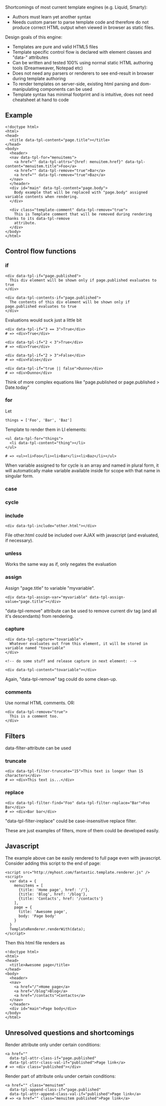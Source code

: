 Shortcomings of most current template engines (e.g. Liquid, Smarty):

* Authors must learn yet another syntax
* Needs custom parser to parse template code and therefore do not produce correct HTML output when viewed in browser as static files.

Design goals of this engine:

* Templates are pure and valid HTML5 files
* Template specific control flow is declared with element classes and "data-" attributes
* Can be written and tested 100% using normal static HTML authoring tools (Dreamweaver, Notepad etc)
* Does not need any parsers or renderers to see end-result in browser during template authoring
* To render templates on server-side, existing html parsing and dom-manipulating components can be used
* Template syntax has minimal footprint and is intuitive, does not need cheatsheet at hand to code

## Example

    <!doctype html>
    <html>
    <head>
      <title data-tpl-content="page.title"></title>
    </head>
    <body>
      <header>
      <nav data-tpl-for="menuitems">
        <a href="" data-tpl-attrs="{href: menuitem.href}" data-tpl-content="menuitem.title">Foo</a>
        <a href="" data-tpl-remove="true">Bar</a>
        <a href="" data-tpl-remove="true">Baz</a>
      </nav>
      </header>
      <div id="main" data-tpl-content="page.body">
        Body example that will be replaced with "page.body" assigned variable contents when rendering.
      </div>
      
      <div class="template-comment" data-tpl-remove="true">
        This is Template comment that will be removed during rendering thanks to its data-tpl-remove
        attribute.
      </div>
    </body>
    </html>

## Control flow functions

### if

    <div data-tpl-if="page.published">
      This div element will be shown only if page.published evaluates to true
    </div>
    
    <div data-tpl-contents-if="page.published">
      The contents of this div element will be shown only if page.published evaluates to true
    </div>

Evaluations would suck just a little bit

    <div data-tpl-if="3 == 3">True</div>
    # => <div>True</div>
    
    <div data-tpl-if="2 < 3">True</div>
    # => <div>True</div>
    
    <div data-tpl-if="2 > 3">False</div>
    # => <div>False</div>
    
    <div data-tpl-if="true || false">Dunno</div>
    # => <div>Dunno</div>

Think of more complex equations like "page.published or page.published > Date.today"

### for

Let

    things = ['Foo', 'Bar', 'Baz']

Template to render them in LI elements:

    <ul data-tpl-for="things">
      <li data-tpl-content="thing"></li>
    </ul>
    
    # => <ul><li>Foo</li><li>Bar</li><li>Baz</li></ul>

When variable assigned to for cycle is an array and named in plural form, it will automatically make variable available inside for scope with that name in singular form.

### case

### cycle

### include

    <div data-tpl-include="other.html"></div>

File other.html could be included over AJAX with javascript (and evaluated, if necessary).

### unless

Works the same way as if, only negates the evaluation

### assign

Assign "page.title" to variable "myvariable".

    <div data-tpl-assign-var="myvariable" data-tpl-assign-value="page.title"></div>

"data-tpl-remove" attribute can be used to remove current div tag (and all it's descendants) from rendering.

### capture

    <div data-tpl-capture="tovariable">
      Whatever evaluates out from this element, it will be stored in variable named "tovariable"
    </div>
    
    <!-- do some stuff and release capture in next element: -->
    
    <div data-tpl-content="tovariable"></div>

Again, "data-tpl-remove" tag could do some clean-up.

### comments

Use normal HTML comments. OR:

    <div data-tpl-remove="true">
      This is a comment too.
    </div>

## Filters

data-filter-attribute can be used

### truncate

    <div data-tpl-filter-truncate="15">This text is longer than 15 characters</div>
    # => <div>This text is...</div>

### replace

    <div data-tpl-filter-find="Foo" data-tpl-filter-replace="Bar">Foo Bar</div>
    # => <div>Bar bar</div>

"data-tpl-filter-ireplace" could be case-insensitive replace filter.

These are just examples of filters, more of them could be developed easily.

## Javascript

The example above can be easily rendered to full page even with javascript. Consider adding this script to the end of page:

    <script src="http://myhost.com/fantastic.template.renderer.js" />
    <script>
      var data = {
        menuitems = [
          {title: 'Home page', href: '/'},
          {title: 'Blog', href: '/blog'},
          {title: 'Contacts', href: '/contacts'}
        ],
        page = {
          title: 'Awesome page',
          body: 'Page body'
        }
      }
      TemplateRenderer.renderWith(data);
    </script>

Then this html file renders as

    <!doctype html>
    <html>
    <head>
      <title>Awesome page</title>
    </head>
    <body>
      <header>
      <nav>
        <a href="/">Home page</a>
        <a href="/blog">Blog</a>
        <a href="/contacts">Contacts</a>
      </nav>
      </header>
      <div id="main">Page body</div>
    </body>
    </html>

## Unresolved questions and shortcomings

Render attribute only under certain conditions:

    <a href=""
      data-tpl-attr-class-if="page.published"
      data-tpl-attr-class-val-if="published">Page link</a>
    # => <div class="published"></div>

Render part of attribute onlu under certain conditions:

    <a href="" class="menuitem"
      data-tpl-append-class-if="page.published"
      data-tpl-attr-append-class-val-if="published">Page link</a>
    # => <a href="" class="menuitem published">Page link</a>
